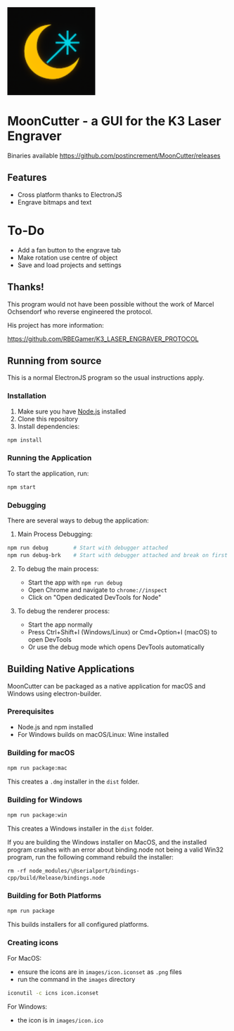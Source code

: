 <img src="public/images/icon.png" width="200" height="200" alt="Mooncutter Icon"/>


# MoonCutter - a GUI for the K3 Laser Engraver

Binaries available https://github.com/postincrement/MoonCutter/releases

## Features

- Cross platform thanks to ElectronJS
- Engrave bitmaps and text

# To-Do

- Add a fan button to the engrave tab 
- Make rotation use centre of object
- Save and load projects and settings

## Thanks!

This program would not have been possible without the work of Marcel Ochsendorf who reverse engineered the protocol.

His project has more information:

  https://github.com/RBEGamer/K3_LASER_ENGRAVER_PROTOCOL

## Running from source

This is a normal ElectronJS program so the usual instructions apply.

### Installation

1. Make sure you have [Node.js](https://nodejs.org/) installed
2. Clone this repository
3. Install dependencies:
```bash
npm install
```

### Running the Application

To start the application, run:
```bash
npm start
```

### Debugging

There are several ways to debug the application:

1. Main Process Debugging:
```bash
npm run debug        # Start with debugger attached
npm run debug-brk    # Start with debugger attached and break on first line
```

2. To debug the main process:
   - Start the app with `npm run debug`
   - Open Chrome and navigate to `chrome://inspect`
   - Click on "Open dedicated DevTools for Node"

3. To debug the renderer process:
   - Start the app normally
   - Press Ctrl+Shift+I (Windows/Linux) or Cmd+Option+I (macOS) to open DevTools
   - Or use the debug mode which opens DevTools automatically

## Building Native Applications

MoonCutter can be packaged as a native application for macOS and Windows using electron-builder.

### Prerequisites

- Node.js and npm installed
- For Windows builds on macOS/Linux: Wine installed

### Building for macOS

```bash
npm run package:mac
```

This creates a `.dmg` installer in the `dist` folder.

### Building for Windows

```bash
npm run package:win
```

This creates a Windows installer in the `dist` folder.

If you are building the Windows installer on MacOS, and the installed program crashes with an error about 
binding.node not being a valid Win32 program, run the following command rebuild the installer:

```base
rm -rf node_modules/\@serialport/bindings-cpp/build/Release/bindings.node
```

### Building for Both Platforms

```bash
npm run package
```

This builds installers for all configured platforms.

### Creating icons 

For MacOS:

  - ensure the icons are in `images/icon.iconset` as `.png` files
  - run the command in the `images` directory

  ```bash
  iconutil -c icns icon.iconset
  ```

For Windows:  
  - the icon is in `images/icon.ico`